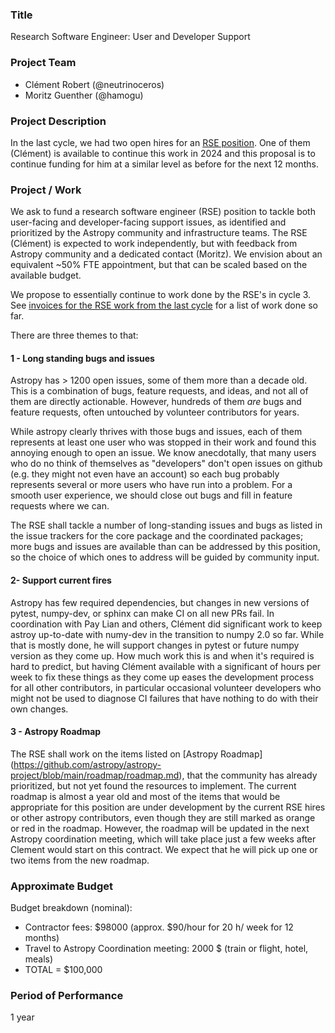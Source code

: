 ### Title

Research Software Engineer: User and Developer Support

### Project Team

- Clément Robert (@neutrinoceros)
- Moritz Guenther (@hamogu)

### Project Description

In the last cycle, we had two open hires for an 
[RSE position](https://github.com/astropy/astropy-project/blob/main/finance/proposal-calls/cycle3/user-dev-support-rse.md). One of them (Clément) is available to continue this work in 2024 and this
proposal is to continue funding for him at a similar level as before for the next 12 months.


### Project / Work

We ask to fund a research software engineer (RSE) position to
tackle both user-facing and developer-facing support issues, as identified and
prioritized by the Astropy community and infrastructure teams. The RSE (Clément) is expected to
work independently, but with feedback from Astropy community and a dedicated contact
(Moritz).
We envision about an equivalent ~50% FTE appointment, but that can be scaled
based on the available budget.

We propose to essentially continue to work done by the RSE's in cycle 3. 
See [invoices for the RSE work from the last cycle](https://github.com/astropy/astropy-project/issues/360)
for a list of work done so far.

There are three themes to that:

#### 1 - Long standing bugs and issues

Astropy has > 1200 open issues, some of them more than a decade old. This is a combination of bugs, feature requests, and ideas, and not all of them are directly actionable. However, hundreds of them *are* bugs and feature requests, often untouched by volunteer contributors for years.

While astropy clearly thrives with those bugs and issues, each of them represents at least one user
who was stopped in their work and found this annoying enough to open an issue. We know anecdotally, that
many users who do no think of themselves as "developers" don't open issues on github (e.g. they might not 
even have an account) so each bug probably represents several or more users who have run
into a problem. For a smooth user experience, we should close out bugs and fill in feature requests
where we can.

The RSE shall tackle a number of long-standing issues and
bugs as listed in the issue trackers for the core package and the coordinated packages;
more bugs and issues are available than can be addressed by this position, so the
choice of which ones to address will be guided by community input.

#### 2- Support current fires

Astropy has few required dependencies, but changes in new versions of pytest, numpy-dev, or sphinx can make
CI on all new PRs fail. In coordination with Pay Lian and others, Clément
did significant work to keep astroy up-to-date with numy-dev in the transition to numpy 2.0 so far. While that
is mostly done, he will support changes in pytest or future numpy version as they come up. How much work
this is and when it's required is hard to predict, but having Clément available with a significant
of hours per week to fix these things as they come up eases the development process for all
other contributors, in particular occasional volunteer developers who might not be used to diagnose
CI failures that have nothing to do with their own changes.

#### 3 - Astropy Roadmap

The RSE shall work on the items listed on [Astropy Roadmap]
(https://github.com/astropy/astropy-project/blob/main/roadmap/roadmap.md), that the
community has already prioritized, but not yet found the resources to implement. The current roadmap
is almost a year old and most of the items that would be appropriate for this position are under
development by the current RSE hires or other astropy contributors, even though they are still marked
as orange or red in the roadmap. However, the roadmap will be updated in the next Astropy coordination 
meeting, which will take place just a few weeks after Clement would start on this contract.
We expect that he will pick up one or two items from the new roadmap.




### Approximate Budget

Budget breakdown (nominal):

- Contractor fees: $98000 (approx. $90/hour for 20 h/ week for 12 months)
- Travel to Astropy Coordination meeting: 2000 $ (train or flight, hotel, meals)
- TOTAL = $100,000

### Period of Performance
1 year